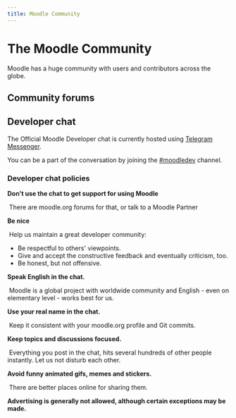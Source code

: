 ```yaml
---
title: Moodle Community
---
```


# The Moodle Community

Moodle has a huge community with users and contributors across the globe.

## Community forums

## Developer chat

The Official Moodle Developer chat is currently hosted using [Telegram Messenger](https://telegram.org).

You can be a part of the conversation by joining the [#moodledev](https://telegram.me/moodledev) channel. 

### Developer chat policies

**Don't use the chat to get support for using Moodle**

&nbsp;There are moodle.org forums for that, or talk to a Moodle Partner

**Be nice**

&nbsp;Help us maintain a great developer community:
* Be respectful to others' viewpoints.
* Give and accept the constructive feedback and eventually criticism, too.
* Be honest, but not offensive.

**Speak English in the chat.**

&nbsp;Moodle is a global project with worldwide community and English - even on elementary level - works best for us.

**Use your real name in the chat.**

&nbsp;Keep it consistent with your moodle.org profile and Git commits.

**Keep topics and discussions focused.**

&nbsp;Everything you post in the chat, hits several hundreds of other people instantly. Let us not disturb each other.

**Avoid funny animated gifs, memes and stickers.**

&nbsp;There are better places online for sharing them.

**Advertising is generally not allowed, although certain exceptions may be made.**

